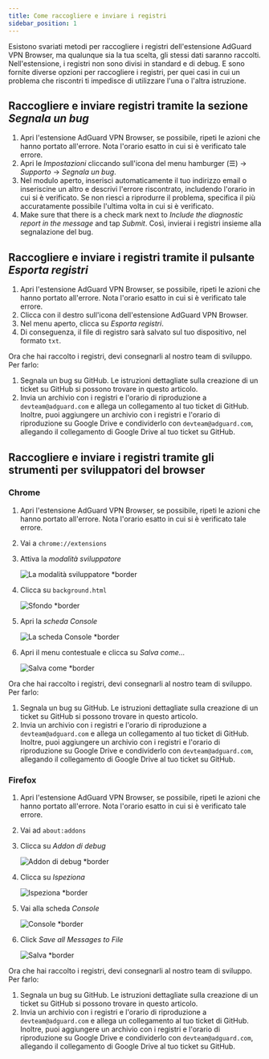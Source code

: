 ```yaml
---
title: Come raccogliere e inviare i registri
sidebar_position: 1
---
```


Esistono svariati metodi per raccogliere i registri dell'estensione AdGuard VPN Browser, ma qualunque sia la tua scelta, gli stessi dati saranno raccolti. Nell'estensione, i registri non sono divisi in standard e di debug. E sono fornite diverse opzioni per raccogliere i registri, per quei casi in cui un problema che riscontri ti impedisce di utilizzare l'una o l'altra istruzione.

## Raccogliere e inviare registri tramite la sezione *Segnala un bug*

1. Apri l'estensione AdGuard VPN Browser, se possibile, ripeti le azioni che hanno portato all'errore. Nota l'orario esatto in cui si è verificato tale errore.
1. Apri le *Impostazioni* cliccando sull'icona del menu hamburger (☰) → *Supporto* → *Segnala un bug*.
1. Nel modulo aperto, inserisci automaticamente il tuo indirizzo email o inseriscine un altro e descrivi l'errore riscontrato, includendo l'orario in cui si è verificato. Se non riesci a riprodurre il problema, specifica il più accuratamente possibile l'ultima volta in cui si è verificato.
1. Make sure that there is a check mark next to *Include the diagnostic report in the message* and tap *Submit*. Così, invierai i registri insieme alla segnalazione del bug.

## Raccogliere e inviare i registri tramite il pulsante *Esporta registri*

1. Apri l'estensione AdGuard VPN Browser, se possibile, ripeti le azioni che hanno portato all'errore. Nota l'orario esatto in cui si è verificato tale errore.
1. Clicca con il destro sull'icona dell'estensione AdGuard VPN Browser.
1. Nel menu aperto, clicca su *Esporta registri*.
1. Di conseguenza, il file di registro sarà salvato sul tuo dispositivo, nel formato `txt`.

Ora che hai raccolto i registri, devi consegnarli al nostro team di sviluppo. Per farlo:

1. Segnala un bug su GitHub. Le istruzioni dettagliate sulla creazione di un ticket su GitHub si possono trovare in questo articolo.
1. Invia un archivio con i registri e l'orario di riproduzione a `devteam@adguard.com` e allega un collegamento al tuo ticket di GitHub. Inoltre, puoi aggiungere un archivio con i registri e l'orario di riproduzione su Google Drive e condividerlo con `devteam@adguard.com`, allegando il collegamento di Google Drive al tuo ticket su GitHub.

## Raccogliere e inviare i registri tramite gli strumenti per sviluppatori del browser

### Chrome

1. Apri l'estensione AdGuard VPN Browser, se possibile, ripeti le azioni che hanno portato all'errore. Nota l'orario esatto in cui si è verificato tale errore.
1. Vai a `chrome://extensions`
1. Attiva la *modalità sviluppatore*

    ![La modalità sviluppatore *border](https://cdn.adguardvpn.com/content/kb/vpn/browser_extension/dev_mode.png)

1. Clicca su `background.html`

    ![Sfondo *border](https://cdn.adguardvpn.com/content/kb/vpn/browser_extension/backgroung.png)

1. Apri la *scheda Console*

    ![La scheda Console *border](https://cdn.adguardvpn.com/content/kb/vpn/browser_extension/console.png)

1. Apri il menu contestuale e clicca su *Salva come…*

    ![Salva come *border](https://cdn.adguardvpn.com/content/kb/vpn/browser_extension/save.png)

Ora che hai raccolto i registri, devi consegnarli al nostro team di sviluppo. Per farlo:

1. Segnala un bug su GitHub. Le istruzioni dettagliate sulla creazione di un ticket su GitHub si possono trovare in questo articolo.
1. Invia un archivio con i registri e l'orario di riproduzione a `devteam@adguard.com` e allega un collegamento al tuo ticket di GitHub. Inoltre, puoi aggiungere un archivio con i registri e l'orario di riproduzione su Google Drive e condividerlo con `devteam@adguard.com`, allegando il collegamento di Google Drive al tuo ticket su GitHub.

### Firefox

1. Apri l'estensione AdGuard VPN Browser, se possibile, ripeti le azioni che hanno portato all'errore. Nota l'orario esatto in cui si è verificato tale errore.
1. Vai ad `about:addons`
1. Clicca su *Addon di debug*

    ![Addon di debug *border](https://cdn.adguardvpn.com/content/kb/vpn/browser_extension/add-ons.png)

1. Clicca su *Ispeziona*

    ![Ispeziona *border](https://cdn.adguardvpn.com/content/kb/vpn/browser_extension/inspect.png)

1. Vai alla scheda *Console*

    ![Console *border](https://cdn.adguardvpn.com/content/kb/vpn/browser_extension/ff_console.png)

1. Click *Save all Messages to File*

    ![Salva *border](https://cdn.adguardvpn.com/content/kb/vpn/browser_extension/save-to-file.png)

Ora che hai raccolto i registri, devi consegnarli al nostro team di sviluppo. Per farlo:

1. Segnala un bug su GitHub. Le istruzioni dettagliate sulla creazione di un ticket su GitHub si possono trovare in questo articolo.
1. Invia un archivio con i registri e l'orario di riproduzione a `devteam@adguard.com` e allega un collegamento al tuo ticket di GitHub. Inoltre, puoi aggiungere un archivio con i registri e l'orario di riproduzione su Google Drive e condividerlo con `devteam@adguard.com`, allegando il collegamento di Google Drive al tuo ticket su GitHub.
